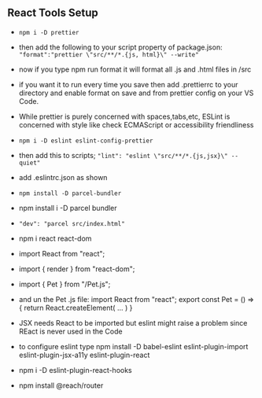 ## React Tools Setup
* `npm i -D prettier`
* then add the following to your script property of package.json:
`"format":"prettier \"src/**/*.{js, html}\" --write"`
* now if you type npm run format it will format all .js and .html files in /src
* if you want it to run every time you save then add .prettierrc to your directory
  and enable format on save and from prettier config on your VS Code.
* While prettier is purely concerned with spaces,tabs,etc, ESLint is concerned with style like check ECMAScript
  or accessibility friendliness
* `npm i -D eslint eslint-config-prettier`
* then add this to scripts;
`"lint": "eslint \"src/**/*.{js,jsx}\" --quiet"`
* add .eslintrc.json as shown
* `npm install -D parcel-bundler`
* npm install i -D parcel bundler
*     "dev": "parcel src/index.html"
* npm i react react-dom
* import React from "react";
* import { render } from "react-dom";
* import { Pet } from "/Pet.js";
* and un the Pet .js file:
  import React from "react";
  export const Pet = () =>{
    return React.createElement(
      ...
    )
  }
* JSX needs React to be imported but eslint might raise a problem since REact is never used in the Code
* to configure eslint type npm 
install -D babel-eslint eslint-plugin-import eslint-plugin-jsx-a11y eslint-plugin-react

* npm i -D eslint-plugin-react-hooks

* npm install @reach/router
